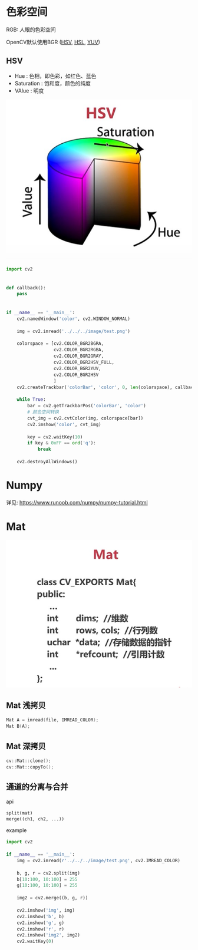 # 色彩空间
RGB: 人眼的色彩空间

OpenCV默认使用BGR ([HSV](https://blog.csdn.net/u013066730/article/details/103893273), [HSL](https://baike.baidu.com/item/HSL/1443144?fr=aladdin), [YUV](https://blog.csdn.net/mzpmzk/article/details/81239532))

## HSV
- Hue : 色相，即色彩，如红色、蓝色
- Saturation : 饱和度，颜色的纯度
- VAlue : 明度

![HSV](../image/HSV.jpg)


```python
import cv2


def callback():
    pass


if __name__ == '__main__':
    cv2.namedWindow('color', cv2.WINDOW_NORMAL)

    img = cv2.imread('../../../image/test.png')

    colorspace = [cv2.COLOR_BGR2BGRA,
                  cv2.COLOR_BGR2RGBA,
                  cv2.COLOR_BGR2GRAY,
                  cv2.COLOR_BGR2HSV_FULL,
                  cv2.COLOR_BGR2YUV,
                  cv2.COLOR_BGR2HSV
                  ]
    cv2.createTrackbar('colorBar', 'color', 0, len(colorspace), callback)

    while True:
        bar = cv2.getTrackbarPos('colorBar', 'color')
        # 颜色空间转换
        cvt_img = cv2.cvtColor(img, colorspace[bar])
        cv2.imshow('color', cvt_img)

        key = cv2.waitKey(10)
        if key & 0xFF == ord('q'):
            break

    cv2.destroyAllWindows()
```
# Numpy 
详见: <https://www.runoob.com/numpy/numpy-tutorial.html>

# Mat
![Mat](../image/Mat.jpg)

## Mat 浅拷贝
```cpp
Mat A = imread(file, IMREAD_COLOR);
Mat B(A);
```

## Mat 深拷贝
```cpp
cv::Mat::clone();
cv::Mat::copyTo();
```
## 通道的分离与合并
api
```python
split(mat)
merge((ch1, ch2, ...))
```
example
```python
import cv2

if __name__ == '__main__':
    img = cv2.imread(r'../../../image/test.png', cv2.IMREAD_COLOR)

    b, g, r = cv2.split(img)
    b[10:100, 10:100] = 255
    g[10:100, 10:100] = 255

    img2 = cv2.merge((b, g, r))

    cv2.imshow('img', img)
    cv2.imshow('b', b)
    cv2.imshow('g', g)
    cv2.imshow('r', r)
    cv2.imshow('img2', img2)
    cv2.waitKey(0)
```